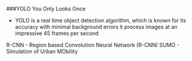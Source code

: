 ###YOLO
You Only Looks Once
 * YOLO is a real time object detection algorithm, which is known for its accuracy with minimal background errors it process images at an impressive 45 frames per second


R-CNN - Region based Convolution Neural Network (R-CNN)
SUMO - Simulation of Urban MObility
